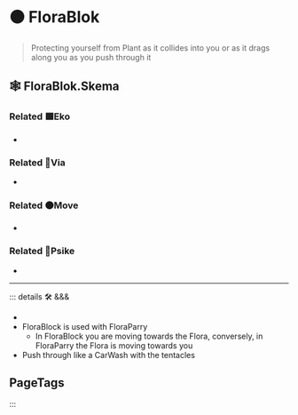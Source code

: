# 🟠 <move>FloraBlok</move>

> Protecting yourself from Plant as it collides into you or as it drags along you as you push through it

## 🕸 FloraBlok.Skema

### Related 🟩<eko>Eko</eko>

-

### Related 🔻<via>Via</via>

-

### Related 🟠<move>Move</move>

-

### Related 💜<psike>Psike</psike>

-

---

<!-- =================================================== -->
<!-- =================================================== -->
<!-- =================================================== -->
<!-- =================================================== -->
<!-- =================================================== -->
::: details 🛠 <dev>&&&</dev>

-
- FloraBlock is used with FloraParry
    - In FloraBlock you are moving towards the Flora, conversely, in FloraParry the Flora is moving towards you
- Push through like a CarWash with the tentacles

<h2>PageTags</h2>

:::
